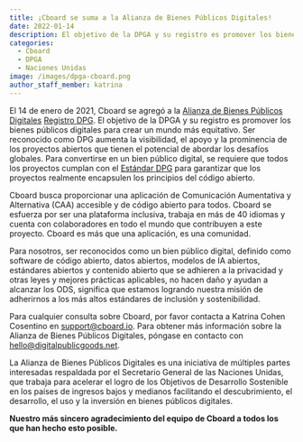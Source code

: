```yaml
---
title: ¡Cboard se suma a la Alianza de Bienes Públicos Digitales!
date: 2022-01-14
description: El objetivo de la DPGA y su registro es promover los bienes públicos digitales para crear un mundo más equitativo.
categories:
  - Cboard
  - DPGA
  - Naciones Unidas
image: /images/dpga-cboard.png
author_staff_member: katrina
---
```


El 14 de enero de 2021, Cboard se agregó a la [Alianza de Bienes Públicos Digitales](https://digitalpublicgoods.net/) [Registro DPG](https://digitalpublicgoods.net/registry/). El objetivo de la DPGA y su registro es promover los bienes públicos digitales para crear un mundo más equitativo. Ser reconocido como DPG aumenta la visibilidad, el apoyo y la prominencia de los proyectos abiertos que tienen el potencial de abordar los desafíos globales. Para convertirse en un bien público digital, se requiere que todos los proyectos cumplan con el [Estándar DPG](https://digitalpublicgoods.net/standard/) para garantizar que los proyectos realmente encapsulen los principios del código abierto.

Cboard busca proporcionar una aplicación de Comunicación Aumentativa y Alternativa (CAA) accesible y de código abierto para todos. Cboard se esfuerza por ser una plataforma inclusiva, trabaja en más de 40 idiomas y cuenta con colaboradores en todo el mundo que contribuyen a este proyecto. Cboard es más que una aplicación, es una comunidad.

Para nosotros, ser reconocidos como un bien público digital, definido como software de código abierto, datos abiertos, modelos de IA abiertos, estándares abiertos y contenido abierto que se adhieren a la privacidad y otras leyes y mejores prácticas aplicables, no hacen daño y ayudan a alcanzar los ODS, significa que estamos logrando nuestra misión de adherirnos a los más altos estándares de inclusión y sostenibilidad.

Para cualquier consulta sobre Cboard, por favor contacta a Katrina Cohen Cosentino en [support@cboard.io](mailto:support@cboard.io). Para obtener más información sobre la Alianza de Bienes Públicos Digitales, póngase en contacto con [hello@digitalpublicgoods.net](mailto:hello@digitalpublicgoods.net).

La Alianza de Bienes Públicos Digitales es una iniciativa de múltiples partes interesadas respaldada por el Secretario General de las Naciones Unidas, que trabaja para acelerar el logro de los Objetivos de Desarrollo Sostenible en los países de ingresos bajos y medianos facilitando el descubrimiento, el desarrollo, el uso y la inversión en bienes públicos digitales.

**Nuestro más sincero agradecimiento del equipo de Cboard a todos los que han hecho esto posible.**
